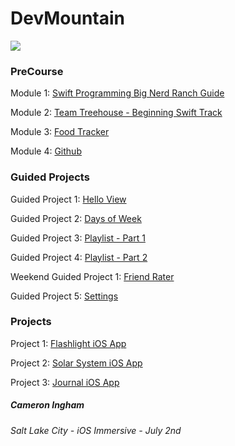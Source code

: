# DevMountain

![](https://i.imgur.com/hLIWH4V.png)

### PreCourse
Module 1: [Swift Programming Big Nerd Ranch Guide](https://github.com/Camji55/DevMtn-iOS20-PreCourse/tree/master/Swift%20Programming%20Big%20Nerd%20Ranch%20Guide)

Module 2: [Team Treehouse - Beginning Swift Track](https://teamtreehouse.com/camji55)

Module 3: [Food Tracker](https://github.com/Camji55/DevMtn-iOS20-PreCourse/tree/master/Food%20Tracker)

Module 4: [Github](https://github.com/Camji55/DevMtn-iOS20)

### Guided Projects
Guided Project 1: [Hello View](https://github.com/Camji55/DevMtn-iOS20-GuidedProjects/tree/master/Hello%20View)

Guided Project 2: [Days of Week](https://github.com/Camji55/DevMtn-iOS20-GuidedProjects/tree/master/Days%20of%20Week)

Guided Project 3: [Playlist - Part 1](https://github.com/Camji55/DevMtn-iOS20-GuidedProjects/tree/master/Playlist%20-%20Part%201)

Guided Project 4: [Playlist - Part 2](https://github.com/Camji55/DevMtn-iOS20-GuidedProjects/tree/master/Playlist%20-%20Part%202)

Weekend Guided Project 1: [Friend Rater](https://github.com/Camji55/DevMtn-iOS20-GuidedProjects/tree/master/FriendRater)

Guided Project 5: [Settings](https://github.com/Camji55/DevMtn-iOS20-GuidedProjects/tree/master/Settings)

### Projects
Project 1: [Flashlight iOS App](https://github.com/Camji55/Flashlight-iOS)

Project 2: [Solar System iOS App](https://github.com/Camji55/Solar-System-iOS)

Project 3: [Journal iOS App](https://github.com/Camji55/Journal-iOS)

##### Cameron Ingham
###### Salt Lake City - iOS Immersive - July 2nd

